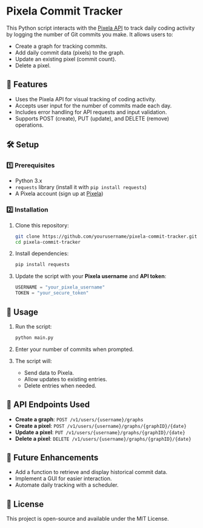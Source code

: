 # Pixela Commit Tracker

This Python script interacts with the [Pixela API](https://pixe.la/) to track daily coding activity by logging the number of Git commits you make. It allows users to:

- Create a graph for tracking commits.
- Add daily commit data (pixels) to the graph.
- Update an existing pixel (commit count).
- Delete a pixel.

## 🚀 Features

- Uses the Pixela API for visual tracking of coding activity.
- Accepts user input for the number of commits made each day.
- Includes error handling for API requests and input validation.
- Supports POST (create), PUT (update), and DELETE (remove) operations.

## 🛠 Setup

### 1️⃣ Prerequisites

- Python 3.x
- `requests` library (install it with `pip install requests`)
- A Pixela account (sign up at [Pixela](https://pixe.la/))

### 2️⃣ Installation

1. Clone this repository:

   ```bash
   git clone https://github.com/yourusername/pixela-commit-tracker.git
   cd pixela-commit-tracker
   ```

2. Install dependencies:

   ```bash
   pip install requests
   ```

3. Update the script with your **Pixela username** and **API token**:

   ```python
   USERNAME = "your_pixela_username"
   TOKEN = "your_secure_token"
   ```

## 🔧 Usage

1. Run the script:

   ```bash
   python main.py
   ```

2. Enter your number of commits when prompted.

3. The script will:
   - Send data to Pixela.
   - Allow updates to existing entries.
   - Delete entries when needed.

## 📌 API Endpoints Used

- **Create a graph**: `POST /v1/users/{username}/graphs`
- **Create a pixel**: `POST /v1/users/{username}/graphs/{graphID}/{date}`
- **Update a pixel**: `PUT /v1/users/{username}/graphs/{graphID}/{date}`
- **Delete a pixel**: `DELETE /v1/users/{username}/graphs/{graphID}/{date}`

## 🎯 Future Enhancements

- Add a function to retrieve and display historical commit data.
- Implement a GUI for easier interaction.
- Automate daily tracking with a scheduler.

## 📜 License

This project is open-source and available under the MIT License.

